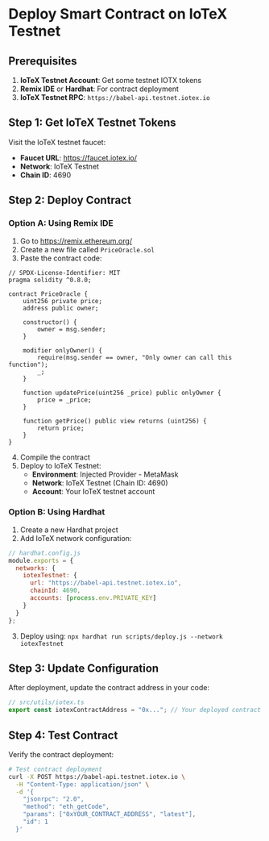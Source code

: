 # Deploy Smart Contract on IoTeX Testnet

## Prerequisites

1. **IoTeX Testnet Account**: Get some testnet IOTX tokens
2. **Remix IDE** or **Hardhat**: For contract deployment
3. **IoTeX Testnet RPC**: `https://babel-api.testnet.iotex.io`

## Step 1: Get IoTeX Testnet Tokens

Visit the IoTeX testnet faucet:
- **Faucet URL**: https://faucet.iotex.io/
- **Network**: IoTeX Testnet
- **Chain ID**: 4690

## Step 2: Deploy Contract

### Option A: Using Remix IDE

1. Go to https://remix.ethereum.org/
2. Create a new file called `PriceOracle.sol`
3. Paste the contract code:

```solidity
// SPDX-License-Identifier: MIT
pragma solidity ^0.8.0;

contract PriceOracle {
    uint256 private price;
    address public owner;

    constructor() {
        owner = msg.sender;
    }

    modifier onlyOwner() {
        require(msg.sender == owner, "Only owner can call this function");
        _;
    }

    function updatePrice(uint256 _price) public onlyOwner {
        price = _price;
    }

    function getPrice() public view returns (uint256) {
        return price;
    }
}
```

4. Compile the contract
5. Deploy to IoTeX Testnet:
   - **Environment**: Injected Provider - MetaMask
   - **Network**: IoTeX Testnet (Chain ID: 4690)
   - **Account**: Your IoTeX testnet account

### Option B: Using Hardhat

1. Create a new Hardhat project
2. Add IoTeX network configuration:

```javascript
// hardhat.config.js
module.exports = {
  networks: {
    iotexTestnet: {
      url: "https://babel-api.testnet.iotex.io",
      chainId: 4690,
      accounts: [process.env.PRIVATE_KEY]
    }
  }
};
```

3. Deploy using: `npx hardhat run scripts/deploy.js --network iotexTestnet`

## Step 3: Update Configuration

After deployment, update the contract address in your code:

```typescript
// src/utils/iotex.ts
export const iotexContractAddress = "0x..."; // Your deployed contract address
```

## Step 4: Test Contract

Verify the contract deployment:

```bash
# Test contract deployment
curl -X POST https://babel-api.testnet.iotex.io \
  -H "Content-Type: application/json" \
  -d '{
    "jsonrpc": "2.0",
    "method": "eth_getCode",
    "params": ["0xYOUR_CONTRACT_ADDRESS", "latest"],
    "id": 1
  }'
``` 